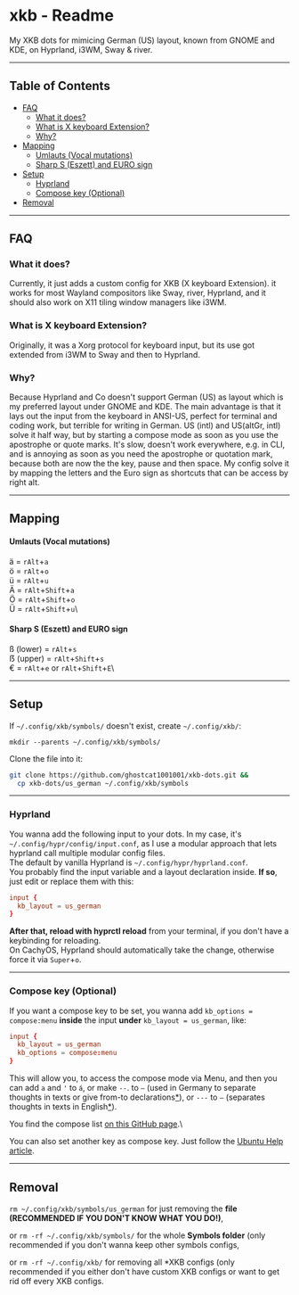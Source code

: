# xkb - Readme
My XKB dots for mimicing German (US) layout, known from GNOME and KDE, on Hyprland, i3WM, Sway & river.


---
## Table of Contents
- [FAQ](#faq)
  - [What it does?](#what-it-does)
  - [What is X keyboard Extension?](#what-is-x-keyboard-extension)
  - [Why?](#why)
- [Mapping](#mapping)
  - [Umlauts (Vocal mutations)](#umlauts-vocal-mutations)
  - [Sharp S (Eszett) and EURO sign](#sharp-s-eszett-and-euro-sign)
- [Setup](#setup)
  - [Hyprland](#hyprland)
  - [Compose key (Optional)](#compose-key-optional)
- [Removal](#removal)

--- 

## FAQ
### What it does?
Currently, it just adds a custom config for XKB (X keyboard Extension). it works for most Wayland compositors like Sway, river, Hyprland, and it should also work on X11 tiling window managers like i3WM.

### What is X keyboard Extension?
Originally, it was a Xorg protocol for keyboard input, but its use got extended from i3WM to Sway and then to Hyprland.

### Why?
Because Hyprland and Co doesn't support German (US) as layout which is my preferred layout under GNOME and KDE. The main advantage is that it lays out the input from the keyboard in ANSI-US, perfect for terminal and coding work, but terrible for writing in German. US (intl) and US(altGr, intl) solve it half way, but by starting a compose mode as soon as you use the apostrophe or quote marks. It's slow, doesn't work everywhere, e.g. in CLI, and is annoying as soon as you need the apostrophe or quotation mark, because both are now the the key, pause and then space.
My config solve it by mapping the letters and the Euro sign as shortcuts that can be access by right alt.

---

## Mapping
#### Umlauts (Vocal mutations)
ä = `rAlt`+`a`\
ö = `rAlt`+`o`\
ü = `rAlt`+`u`\
Ä = `rAlt`+`Shift`+`a`\
Ö = `rAlt`+`Shift`+`o`\
Ü = `rAlt`+`Shift`+`u`\

#### Sharp S (Eszett) and EURO sign
ß (lower) = `rAlt`+`s`\
ẞ (upper) = `rAlt`+`Shift`+`s`\
€ = `rAlt`+`e` or `rAlt`+`Shift`+`E`\


---

## Setup
If `~/.config/xkb/symbols/` doesn't exist, create `~/.config/xkb/`:

```
mkdir --parents ~/.config/xkb/symbols/
```
Clone the file into it:
```sh
git clone https://github.com/ghostcat1001001/xkb-dots.git &&
  cp xkb-dots/us_german ~/.config/xkb/symbols
```

---

### Hyprland
You wanna add the following input to your dots.
In my case, it's `~/.config/hypr/config/input.conf`, as I use a modular approach that lets hyprland call multiple modular config files.\
The default by vanilla Hyprland is `~/.config/hypr/hyprland.conf`.\
You probably find the input variable and a layout declaration inside.
**If so**, just edit or replace them with this:

```conf
input {
  kb_layout = us_german
}
```

**After that, reload with hyprctl reload** from your terminal, if you don't have a keybinding for reloading.\
On CachyOS, Hyprland should automatically take the change, otherwise force it via `Super`+`o`.

----

### Compose key (Optional)
 If you want a compose key to be set, you wanna add `kb_options = compose:menu` **inside** the input **under** `kb_layout = us_german`, like:

```conf
input {
  kb_layout = us_german
  kb_options = compose:menu
}
```

This will allow you, to access the compose mode via Menu, and then you can add `a` and `'` to `á`, or make `--`. to `–` (used in Germany to separate thoughts in texts or give from-to declarations[*](https://de.wikipedia.org/wiki/Halbgeviertstrich)),
or `---` to `—` (separates thoughts in texts in English[*](https://en.wikipedia.org/wiki/Dash)).

You find the compose list [on this GitHub page](https://tuttle.github.io/python-useful/compose-key-cheat-sheet.html).\

You can also set another key as compose key. Just follow the [Ubuntu Help article](https://help.ubuntu.com/community/ComposeKey).

---

## Removal
`rm ~/.config/xkb/symbols/us_german` for just removing the **file** **(RECOMMENDED IF YOU DON'T KNOW WHAT YOU DO!)**,

or `rm -rf ~/.config/xkb/symbols/` for the whole **Symbols folder** (only recommended if you don't wanna keep other symbols configs,

or `rm -rf ~/.config/xkb/` for removing all *XKB configs (only recommended if you either don't have custom XKB configs or want to get rid off every XKB configs.

